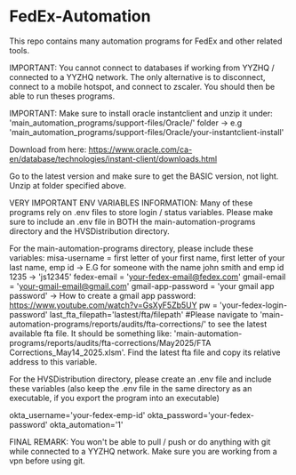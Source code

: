 # FedEx-Automation

This repo contains many automation programs for FedEx and other related tools.

IMPORTANT: You cannot connect to databases if working from YYZHQ / connected to a YYZHQ network. The only alternative is to disconnect, connect to a mobile hotspot, and connect to zscaler. You should then be able to run theses programs.

IMPORTANT: Make sure to install oracle instantclient and unzip it under: 'main_automation_programs/support-files/Oracle/'          folder -> e.g 'main_automation_programs/support-files/Oracle/your-instantclient-install'

Download from here: https://www.oracle.com/ca-en/database/technologies/instant-client/downloads.html

Go to the latest version and make sure to get the BASIC version, not light. Unzip at folder specified above.

VERY IMPORTANT ENV VARIABLES INFORMATION:
Many of these programs rely on .env files to store login / status variables.
Please make sure to include an .env file in BOTH the main-automation-programs directory and the HVSDistribution directory.

For the main-automation-programs directory, please include these variables:
misa-username =  first letter of your first name, first letter of your last name, emp id -> E.G for someone with the name john smith and emp id 1235 -> 'js12345'
fedex-email = 'your-fedex-email@fedex.com'
gmail-email = 'your-gmail-email@gmail.com'
gmail-app-password = 'your gmail app password' -> How to create a gmail app password: https://www.youtube.com/watch?v=GsXyF5Zb5UY
pw = 'your-fedex-login-password'
last_fta_filepath='lastest/fta/filepath' #Please navigate to 'main-automation-programs/reports/audits/fta-corrections/' to see the latest available fta file. It should be something like: 'main-automation-programs/reports/audits/fta-corrections/May2025/FTA Corrections_May14_2025.xlsm'. Find the latest fta file and copy its relative address to this variable.

For the HVSDistribution directory, please create an .env file and include these variables (also keep the .env file in the same directory as an executable, if you export the program into an executable)

okta_username='your-fedex-emp-id'
okta_password='your-fedex-password'
okta_automation='1'

FINAL REMARK: You won't be able to pull / push or do anything with git while connected to a YYZHQ network. Make sure you are working from a vpn before using git.